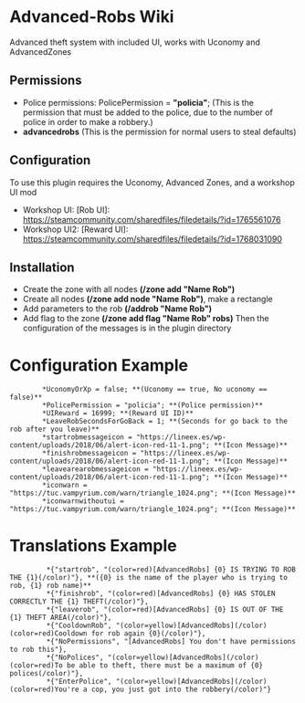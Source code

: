 # Advanced-Robs Wiki

Advanced theft system with included UI, works with Uconomy and AdvancedZones

## Permissions
* Police permissions: PolicePermission = **"policia"**; (This is the permission that must be added to the police, due to the number of police in order to make a robbery.)
* **advancedrobs** (This is the permission for normal users to steal defaults)

## Configuration
To use this plugin requires the Uconomy, Advanced Zones, and a workshop UI mod
* Workshop UI: [Rob UI]: https://steamcommunity.com/sharedfiles/filedetails/?id=1765561076
* Workshop UI2: [Reward UI]: https://steamcommunity.com/sharedfiles/filedetails/?id=1768031090

## Installation
* Create the zone with all nodes **(/zone add "Name Rob")**
* Create all nodes **(/zone add node "Name Rob")**, make a rectangle
* Add parameters to the rob **(/addrob "Name Rob")**
* Add flag to the zone **(/zone add flag "Name Rob" robs)**
Then the configuration of the messages is in the plugin directory

# Configuration Example
            *UconomyOrXp = false; **(Uconomy == true, No uconomy == false)**
            *PolicePermission = "policia"; **(Police permission)**
            *UIReward = 16999; **(Reward UI ID)**
            *LeaveRobSecondsForGoBack = 1; **(Seconds for go back to the rob after you leave)**
            *startrobmessageicon = "https://lineex.es/wp-content/uploads/2018/06/alert-icon-red-11-1.png"; **(Icon Message)**
            *finishrobmessageicon = "https://lineex.es/wp-content/uploads/2018/06/alert-icon-red-11-1.png"; **(Icon Message)**
            *leavearearobmessageicon = "https://lineex.es/wp-content/uploads/2018/06/alert-icon-red-11-1.png"; **(Icon Message)**
            *iconwarn = "https://tuc.vampyrium.com/warn/triangle_1024.png"; **(Icon Message)**
            *iconwarnwithoutui = "https://tuc.vampyrium.com/warn/triangle_1024.png"; **(Icon Message)**
            
# Translations Example
             *{"startrob", "(color=red)[AdvancedRobs] {0} IS TRYING TO ROB THE {1}(/color)"}, **({0} is the name of the player who is trying to rob, {1} rob name)**
             *{"finishrob", "(color=red)[AdvancedRobs] {0} HAS STOLEN CORRECTLY THE {1} THEFT(/color)"},
             *{"leaverob", "(color=red)[AdvancedRobs] {0} IS OUT OF THE {1} THEFT AREA(/color)"},
             *{"CooldownRob", "(color=yellow)[AdvancedRobs](/color) (color=red)Cooldown for rob again {0}(/color)"},
             *{"NoPermissions", "[AdvancedRobs] You don't have permissions to rob this"},
             *{"NoPolices", "(color=yellow)[AdvancedRobs](/color) (color=red)To be able to theft, there must be a maximum of {0} polices(/color)"},
             *{"EnterPolice", "(color=yellow)[AdvancedRobs](/color) (color=red)You're a cop, you just got into the robbery(/color)"}
